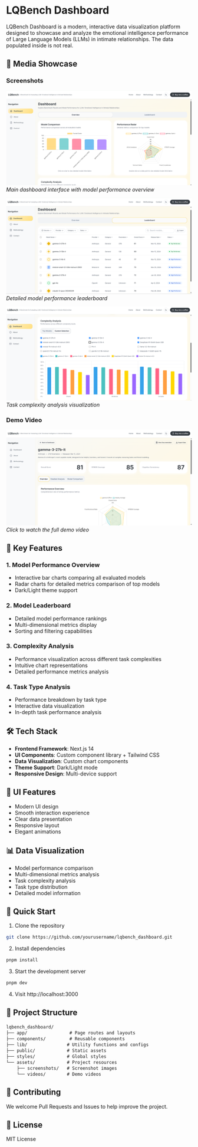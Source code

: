 # LQBench Dashboard

LQBench Dashboard is a modern, interactive data visualization platform designed to showcase and analyze the emotional intelligence performance of Large Language Models (LLMs) in intimate relationships. The data populated inside is not real.

## 📸 Media Showcase

### Screenshots
![Dashboard Overview](assets/screenshots/dashboard-overview.png)
*Main dashboard interface with model performance overview*

![Model Leaderboard](assets/screenshots/model-leaderboard.png)
*Detailed model performance leaderboard*

![Complexity Analysis](assets/screenshots/complexity-analysis.png)
*Task complexity analysis visualization*

### Demo Video
[![Dashboard Demo](assets/screenshots/demo-thumbnail.png)](assets/videos/dashboard-demo.mp4)
*Click to watch the full demo video*

## 🌟 Key Features

### 1. Model Performance Overview
- Interactive bar charts comparing all evaluated models
- Radar charts for detailed metrics comparison of top models
- Dark/Light theme support

### 2. Model Leaderboard
- Detailed model performance rankings
- Multi-dimensional metrics display
- Sorting and filtering capabilities

### 3. Complexity Analysis
- Performance visualization across different task complexities
- Intuitive chart representations
- Detailed performance metrics analysis

### 4. Task Type Analysis
- Performance breakdown by task type
- Interactive data visualization
- In-depth task performance analysis

## 🛠️ Tech Stack

- **Frontend Framework**: Next.js 14
- **UI Components**: Custom component library + Tailwind CSS
- **Data Visualization**: Custom chart components
- **Theme Support**: Dark/Light mode
- **Responsive Design**: Multi-device support

## 🎨 UI Features

- Modern UI design
- Smooth interaction experience
- Clear data presentation
- Responsive layout
- Elegant animations

## 📊 Data Visualization

- Model performance comparison
- Multi-dimensional metrics analysis
- Task complexity analysis
- Task type distribution
- Detailed model information

## 🚀 Quick Start

1. Clone the repository
```bash
git clone https://github.com/yourusername/lqbench_dashboard.git
```

2. Install dependencies
```bash
pnpm install
```

3. Start the development server
```bash
pnpm dev
```

4. Visit http://localhost:3000

## 📝 Project Structure

```
lqbench_dashboard/
├── app/                # Page routes and layouts
├── components/         # Reusable components
├── lib/               # Utility functions and configs
├── public/            # Static assets
├── styles/            # Global styles
└── assets/            # Project resources
    ├── screenshots/   # Screenshot images
    └── videos/        # Demo videos
```

## 🤝 Contributing

We welcome Pull Requests and Issues to help improve the project.

## 📄 License

MIT License 